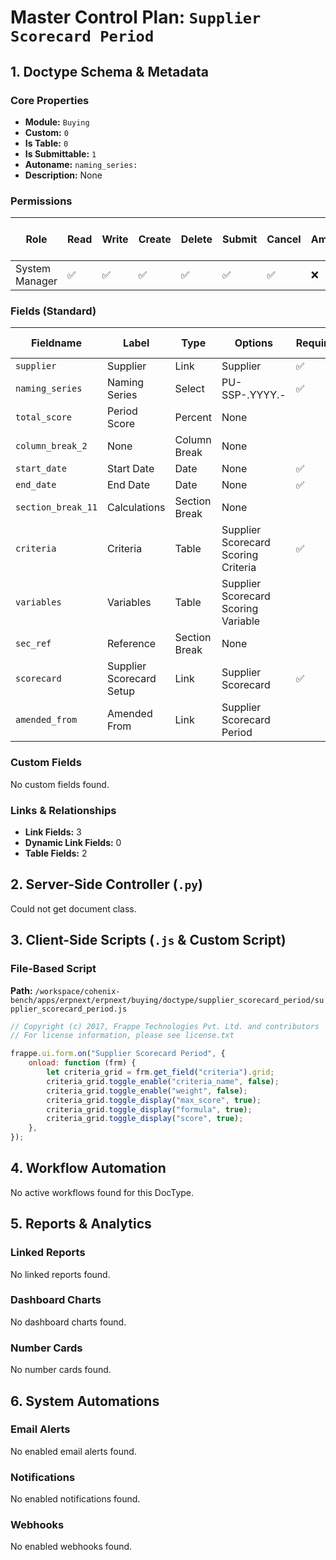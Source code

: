 # Master Control Plan: `Supplier Scorecard Period`

## 1. Doctype Schema & Metadata

### Core Properties
- **Module:** `Buying`
- **Custom:** `0`
- **Is Table:** `0`
- **Is Submittable:** `1`
- **Autoname:** `naming_series:`
- **Description:** None

### Permissions
| Role | Read | Write | Create | Delete | Submit | Cancel | Amend | Report | Import | Export | Print | Email | Share | Set User Perms |
|---|---|---|---|---|---|---|---|---|---|---|---|---|---|---|
| System Manager | ✅ | ✅ | ✅ | ✅ | ✅ | ✅ | ❌ | ✅ | ❌ | ✅ | ✅ | ✅ | ✅ | ❌ |


### Fields (Standard)
| Fieldname | Label | Type | Options | Required | Hidden | Read Only | Default | Description |
|---|---|---|---|---|---|---|---|---|
| `supplier` | Supplier | Link | Supplier | ✅ |  |  | None | None |
| `naming_series` | Naming Series | Select | PU-SSP-.YYYY.- | ✅ |  |  | None | None |
| `total_score` | Period Score | Percent | None |  |  | ✅ | None | None |
| `column_break_2` | None | Column Break | None |  |  |  | None | None |
| `start_date` | Start Date | Date | None | ✅ |  |  | None | None |
| `end_date` | End Date | Date | None | ✅ |  |  | None | None |
| `section_break_11` | Calculations | Section Break | None |  |  |  | None | None |
| `criteria` | Criteria | Table | Supplier Scorecard Scoring Criteria | ✅ |  |  | None | None |
| `variables` | Variables | Table | Supplier Scorecard Scoring Variable |  |  |  | None | None |
| `sec_ref` | Reference | Section Break | None |  |  |  | None | None |
| `scorecard` | Supplier Scorecard Setup | Link | Supplier Scorecard | ✅ |  |  | None | None |
| `amended_from` | Amended From | Link | Supplier Scorecard Period |  |  | ✅ | None | None |


### Custom Fields
No custom fields found.


### Links & Relationships
- **Link Fields:** 3
- **Dynamic Link Fields:** 0
- **Table Fields:** 2

## 2. Server-Side Controller (`.py`)
Could not get document class.


## 3. Client-Side Scripts (`.js` & Custom Script)
### File-Based Script
**Path:** `/workspace/cohenix-bench/apps/erpnext/erpnext/buying/doctype/supplier_scorecard_period/supplier_scorecard_period.js`
```javascript
// Copyright (c) 2017, Frappe Technologies Pvt. Ltd. and contributors
// For license information, please see license.txt

frappe.ui.form.on("Supplier Scorecard Period", {
	onload: function (frm) {
		let criteria_grid = frm.get_field("criteria").grid;
		criteria_grid.toggle_enable("criteria_name", false);
		criteria_grid.toggle_enable("weight", false);
		criteria_grid.toggle_display("max_score", true);
		criteria_grid.toggle_display("formula", true);
		criteria_grid.toggle_display("score", true);
	},
});

```




## 4. Workflow Automation
No active workflows found for this DocType.


## 5. Reports & Analytics
### Linked Reports
No linked reports found.


### Dashboard Charts
No dashboard charts found.


### Number Cards
No number cards found.


## 6. System Automations
### Email Alerts
No enabled email alerts found.


### Notifications
No enabled notifications found.


### Webhooks
No enabled webhooks found.
